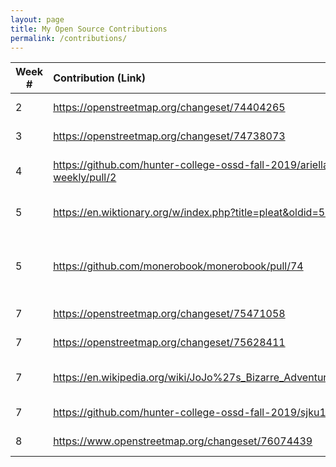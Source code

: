 ```yaml
---
layout: page
title: My Open Source Contributions
permalink: /contributions/
---
```


<!--
Type of the contribution should be "Wikipedia edit", "OpenStreet Map feature", "Project Documentation", "Project Code", "Blog Edit", etc.

The description should include a brief summary of what you did.

Replace the first row below with your contribution.

-->


| Week #       | Contribution (Link)  | Type  | Description |
|---|:---|:---|:---|
|  2   | <https://openstreetmap.org/changeset/74404265> | OSM Feature | added church |
|  3   | https://openstreetmap.org/changeset/74738073 | OSM Feature | added bench |
|  4   | https://github.com/hunter-college-ossd-fall-2019/ariella879-weekly/pull/2 | Blog Edit | deleted unnecesary lines |
|  5   | https://en.wiktionary.org/w/index.php?title=pleat&oldid=54313932 | Wiktionary Edit | added pronunciation to word |
|  5   | https://github.com/monerobook/monerobook/pull/74 | Pull Request Accepted and Merged | spelling, capitalization, and punctuation fixed |
|  7   | https://openstreetmap.org/changeset/75471058 | OSM Feature | added bench |
|  7   | https://openstreetmap.org/changeset/75628411 | OSM Feature | added bench |
|  7   | https://en.wikipedia.org/wiki/JoJo%27s_Bizarre_Adventure_(video_game) | Wikipedia Edit | edited for clearer wording |
|  7   | https://github.com/hunter-college-ossd-fall-2019/sjku1-weekly/pull/4 | Blog Edit | Fixed run-on sentence |
|  8   | https://www.openstreetmap.org/changeset/76074439 | OSM Feature | added bench |
